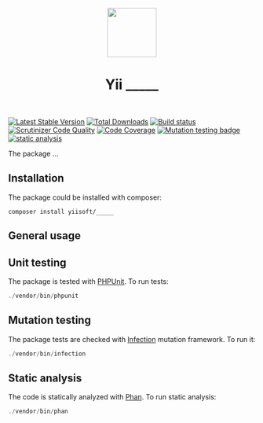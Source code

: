<p align="center">
    <a href="https://github.com/yiisoft" target="_blank">
        <img src="https://github.com/yiisoft.png" height="100px">
    </a>
    <h1 align="center">Yii _____</h1>
    <br>
</p>

[![Latest Stable Version](https://poser.pugx.org/yiisoft/_____/v/stable.png)](https://packagist.org/packages/yiisoft/_____)
[![Total Downloads](https://poser.pugx.org/yiisoft/_____/downloads.png)](https://packagist.org/packages/yiisoft/_____)
[![Build status](https://github.com/yiisoft/_____/workflows/build/badge.svg)](https://github.com/yiisoft/_____/actions?query=workflow%3Abuild)
[![Scrutinizer Code Quality](https://scrutinizer-ci.com/g/yiisoft/_____/badges/quality-score.png?b=master)](https://scrutinizer-ci.com/g/yiisoft/_____/?branch=master)
[![Code Coverage](https://scrutinizer-ci.com/g/yiisoft/_____/badges/coverage.png?b=master)](https://scrutinizer-ci.com/g/yiisoft/_____/?branch=master)
[![Mutation testing badge](https://img.shields.io/endpoint?style=flat&url=https%3A%2F%2Fbadge-api.stryker-mutator.io%2Fgithub.com%2Fyiisoft%2F_____%2Fmaster)](https://dashboard.stryker-mutator.io/reports/github.com/yiisoft/_____/master)
[![static analysis](https://github.com/yiisoft/_____/workflows/static%20analysis/badge.svg)](https://github.com/yiisoft/_____/actions?query=workflow%3A%22static+analysis%22)

The package ...

## Installation

The package could be installed with composer:

```
composer install yiisoft/_____
```

## General usage

## Unit testing

The package is tested with [PHPUnit](https://phpunit.de/). To run tests:

```php
./vendor/bin/phpunit
```

## Mutation testing

The package tests are checked with [Infection](https://infection.github.io/) mutation framework. To run it:

```php
./vendor/bin/infection
```

## Static analysis

The code is statically analyzed with [Phan](https://github.com/phan/phan/wiki). To run static analysis:

```php
./vendor/bin/phan
```
